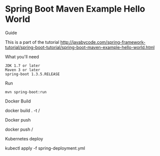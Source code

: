 # Spring Boot Maven Example Hello World

Guide

This is a part of the tutorial http://javabycode.com/spring-framework-tutorial/spring-boot-tutorial/spring-boot-maven-example-hello-world.html

What you'll need

    JDK 1.7 or later
    Maven 3 or later
    spring-boot 1.3.5.RELEASE


Run

    mvn spring-boot:run

Docker Build

docker build . -t <user>/<imagename>


Docker push

docker push <user>/<imagename>

Kubernetes deploy

kubectl apply -f spring-deployment.yml
